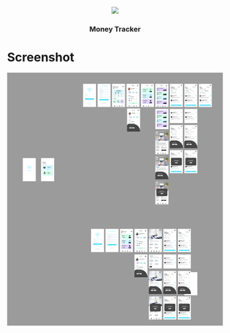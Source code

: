 
<p align="center"><img src="https://raw.githubusercontent.com/WahyuAgungBudiyanto/MOPRO_MoneyTracker/main/Screenshot%202022-05-23%20142041.png" width=250></p>

<h3 align="center">
Money Tracker</h3>

# Screenshot
![fruits dashboard](https://raw.githubusercontent.com/WahyuAgungBudiyanto/MOPRO_Final/main/Frame%2035.png)
